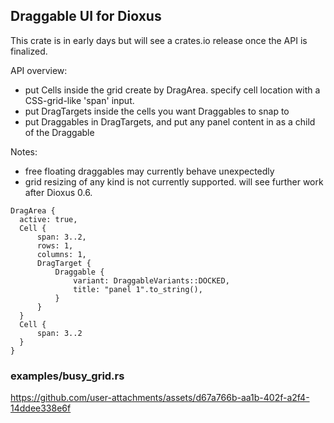 ## Draggable UI for Dioxus
This crate is in early days but will see a crates.io release once the API is finalized.

API overview:
- put Cells inside the grid create by DragArea. specify cell location with a CSS-grid-like 'span' input.
- put DragTargets inside the cells you want Draggables to snap to
- put Draggables in DragTargets, and put any panel content in as a child of the Draggable

Notes:
- free floating draggables may currently behave unexpectedly
- grid resizing of any kind is not currently supported. will see further work after Dioxus 0.6.
```
DragArea {
  active: true,
  Cell {
      span: 3..2,
      rows: 1,
      columns: 1,
      DragTarget {
          Draggable {
              variant: DraggableVariants::DOCKED,
              title: "panel 1".to_string(),
          }
      }
  }
  Cell {
      span: 3..2
  }
}
```

### examples/busy_grid.rs

https://github.com/user-attachments/assets/d67a766b-aa1b-402f-a2f4-14ddee338e6f

